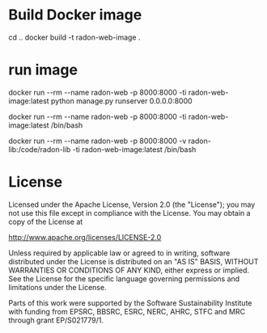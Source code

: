 
# Build Docker image
cd ..
docker build -t radon-web-image .


# run image


docker run --rm --name radon-web -p 8000:8000 -ti radon-web-image:latest python manage.py runserver 0.0.0.0:8000


docker run --rm --name radon-web -p 8000:8000 -ti radon-web-image:latest /bin/bash



docker run --rm --name radon-web -p 8000:8000 -v radon-lib:/code/radon-lib -ti radon-web-image:latest /bin/bash



# License

Licensed under the Apache License, Version 2.0 (the "License"); 
you may not use this file except in compliance with the License.
You may obtain a copy of the License at

http://www.apache.org/licenses/LICENSE-2.0

Unless required by applicable law or agreed to in writing, software distributed
under the License is distributed on an "AS IS" BASIS, WITHOUT WARRANTIES OR 
CONDITIONS OF ANY KIND, either express or implied.
See the License for the specific language governing permissions and limitations under the License.


Parts of this work were supported by the Software Sustainability Institute with 
funding from EPSRC, BBSRC, ESRC, NERC, AHRC, STFC and MRC through grant EP/S021779/1.
